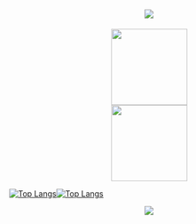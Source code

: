 <h1 align="center"> <a href="https://sunguoqi.com/"> <img src="https://readme-typing-svg.herokuapp.com/?lines=console.log(%22Hello%2C%20World!%22);爱折腾的技术人!&center=true&size=27"> </a> </h1>





<div align="center"> <img height="137px" src="https://github-readme-stats.vercel.app/api?username=chenisvert&hide_title=true&hide_border=true&show_icons=trueline_height=21&text_color=000&icon_color=000&bg_color=0,ea6161,ffc64d,fffc4d,52fa5a&theme=graywhite" /> </div>


<div align="center"> <img height="137px" src="https://github-readme-stats.vercel.app/api?username=chenisvert&show_icons=true&theme=tokyonight" /> </div>



[![Top Langs](https://github-readme-stats.vercel.app/api/top-langs/?username=chenisvert)](https://github.com/Christmas/github-readme-stats)[![Top Langs](https://github-readme-stats.vercel.app/api/top-langs/?username=chenisvert&layout=compact)](https://github.com/Christmas/github-readme-stats)

<div align="center">
  <img  src="https://github-profile-trophy.vercel.app/?username=chenisvert&theme=gruvbox&row=1&column=7&no-frame=true&no-bg=true" />
</div>






